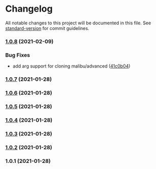 # Changelog

All notable changes to this project will be documented in this file. See [standard-version](https://github.com/conventional-changelog/standard-version) for commit guidelines.

### [1.0.8](https://github.com/quintype/create-malibu-app/compare/v1.0.7...v1.0.8) (2021-02-09)


### Bug Fixes

* add arg support for cloning malibu/advanced ([41c0b04](https://github.com/quintype/create-malibu-app/commit/41c0b0483a2592721c8909ec33515daa1b8bd55a))

### [1.0.7](https://github.com/quintype/create-malibu-app/compare/v1.0.5...v1.0.7) (2021-01-28)

### [1.0.6](https://github.com/quintype/create-malibu-app/compare/v1.0.5...v1.0.6) (2021-01-28)

### [1.0.5](https://github.com/quintype/create-malibu-app/compare/v1.0.4...v1.0.5) (2021-01-28)

### [1.0.4](https://github.com/quintype/create-malibu-app/compare/v1.0.3...v1.0.4) (2021-01-28)

### [1.0.3](https://github.com/quintype/create-malibu-app/compare/v1.0.2...v1.0.3) (2021-01-28)

### [1.0.2](https://github.com/quintype/create-malibu-app/compare/v1.0.1...v1.0.2) (2021-01-28)

### 1.0.1 (2021-01-28)
